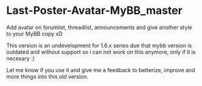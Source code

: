 # Last-Poster-Avatar-MyBB_master
Add avatar on forumlist, threadlist, announcements and give another style to your MyBB copy xD

This version is an undevelopment for 1.6.x series due that mybb version is outdated and without support so i can not work on this anymore, only if it is necesary :)

Let me know if you use it and give me a feedback to betterize, improve and more things into this old version.
